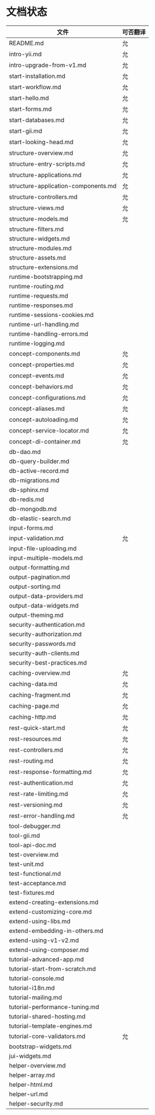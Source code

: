 文档状态
====================

文件                                | 可否翻译
------------------------------------|---------------------
README.md                           | 允
intro-yii.md                        | 允
intro-upgrade-from-v1.md            | 允
start-installation.md               | 允
start-workflow.md                   | 允
start-hello.md                      | 允
start-forms.md                      | 允
start-databases.md                  | 允
start-gii.md                        | 允
start-looking-head.md               | 允
structure-overview.md               | 允
structure-entry-scripts.md          | 允
structure-applications.md           | 允
structure-application-components.md | 允
structure-controllers.md            | 允
structure-views.md                  | 允
structure-models.md                 | 允
structure-filters.md                |
structure-widgets.md                |
structure-modules.md                |
structure-assets.md                 |
structure-extensions.md             |
runtime-bootstrapping.md            |
runtime-routing.md                  |
runtime-requests.md                 |
runtime-responses.md                |
runtime-sessions-cookies.md         |
runtime-url-handling.md             |
runtime-handling-errors.md          |
runtime-logging.md                  |
concept-components.md               | 允
concept-properties.md               | 允
concept-events.md                   | 允
concept-behaviors.md                | 允
concept-configurations.md           | 允
concept-aliases.md                  | 允
concept-autoloading.md              | 允
concept-service-locator.md          | 允
concept-di-container.md             | 允
db-dao.md                           |
db-query-builder.md                 |
db-active-record.md                 |
db-migrations.md                    |
db-sphinx.md                        |
db-redis.md                         |
db-mongodb.md                       |
db-elastic-search.md                |
input-forms.md                      |
input-validation.md                 | 允
input-file-uploading.md             |
input-multiple-models.md            |
output-formatting.md                |
output-pagination.md                |
output-sorting.md                   |
output-data-providers.md            |
output-data-widgets.md              |
output-theming.md                   |
security-authentication.md          |
security-authorization.md           |
security-passwords.md               |
security-auth-clients.md            |
security-best-practices.md          |
caching-overview.md                 | 允
caching-data.md                     | 允
caching-fragment.md                 | 允
caching-page.md                     | 允
caching-http.md                     | 允
rest-quick-start.md                 | 允
rest-resources.md                   | 允
rest-controllers.md                 | 允
rest-routing.md                     | 允
rest-response-formatting.md         | 允
rest-authentication.md              | 允
rest-rate-limiting.md               | 允
rest-versioning.md                  | 允
rest-error-handling.md              | 允
tool-debugger.md                    |
tool-gii.md                         |
tool-api-doc.md                     |
test-overview.md                    |
test-unit.md                        |
test-functional.md                  |
test-acceptance.md                  |
test-fixtures.md                    |
extend-creating-extensions.md       |
extend-customizing-core.md          |
extend-using-libs.md                |
extend-embedding-in-others.md       |
extend-using-v1-v2.md               |
extend-using-composer.md            |
tutorial-advanced-app.md            |
tutorial-start-from-scratch.md      |
tutorial-console.md                 |
tutorial-i18n.md                    |
tutorial-mailing.md                 |
tutorial-performance-tuning.md      |
tutorial-shared-hosting.md          |
tutorial-template-engines.md        |
tutorial-core-validators.md         | 允
bootstrap-widgets.md                |
jui-widgets.md                      |
helper-overview.md                  |
helper-array.md                     |
helper-html.md                      |
helper-url.md                       |
helper-security.md                  |